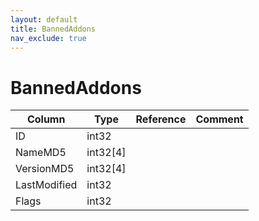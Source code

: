 ```yaml
---
layout: default
title: BannedAddons
nav_exclude: true
---
```

# BannedAddons

| Column | Type | Reference | Comment |
|--------|------|-----------|---------|
|ID|int32|||
|NameMD5|int32[4]|||
|VersionMD5|int32[4]|||
|LastModified|int32|||
|Flags|int32|||
